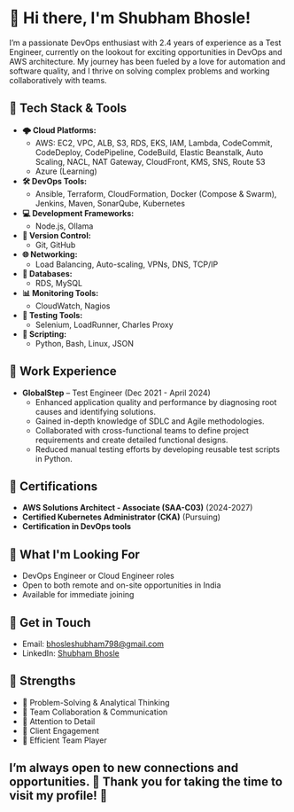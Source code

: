 # 👋 Hi there, I'm Shubham Bhosle!

I’m a passionate DevOps enthusiast with 2.4 years of experience as a Test Engineer, currently on the lookout for exciting opportunities in DevOps and AWS architecture. My journey has been fueled by a love for automation and software quality, and I thrive on solving complex problems and working collaboratively with teams.

## 🔧 Tech Stack & Tools

- **🌩️ Cloud Platforms:** 
  - AWS: EC2, VPC, ALB, S3, RDS, EKS, IAM, Lambda, CodeCommit, CodeDeploy, CodePipeline, CodeBuild, Elastic Beanstalk, Auto Scaling, NACL, NAT Gateway, CloudFront, KMS, SNS, Route 53
  - Azure (Learning)
- **🛠️ DevOps Tools:** 
  - Ansible, Terraform, CloudFormation, Docker (Compose & Swarm), Jenkins, Maven, SonarQube, Kubernetes
- **💻 Development Frameworks:** 
  - Node.js, Ollama
- **🔄 Version Control:** 
  - Git, GitHub
- **🌐 Networking:** 
  - Load Balancing, Auto-scaling, VPNs, DNS, TCP/IP
- **💾 Databases:** 
  - RDS, MySQL
- **📊 Monitoring Tools:** 
  - CloudWatch, Nagios
- **🧪 Testing Tools:** 
  - Selenium, LoadRunner, Charles Proxy
- **📜 Scripting:** 
  - Python, Bash, Linux, JSON

## 💼 Work Experience

- **GlobalStep** – Test Engineer (Dec 2021 - April 2024)
  - Enhanced application quality and performance by diagnosing root causes and identifying solutions.
  - Gained in-depth knowledge of SDLC and Agile methodologies.
  - Collaborated with cross-functional teams to define project requirements and create detailed functional designs.
  - Reduced manual testing efforts by developing reusable test scripts in Python.

## 📜 Certifications

- **AWS Solutions Architect - Associate (SAA-C03)** (2024-2027)
- **Certified Kubernetes Administrator (CKA)** (Pursuing)
- **Certification in DevOps tools**

## 🌱 What I'm Looking For

- DevOps Engineer or Cloud Engineer roles
- Open to both remote and on-site opportunities in India
- Available for immediate joining

## 📧 Get in Touch

- Email: [bhosleshubham798@gmail.com](mailto:bhosleshubham798@gmail.com)
- LinkedIn: [Shubham Bhosle](https://www.linkedin.com/in/shubham-bhosle-1b48a1215)

## 🌟 Strengths

- 🧠 Problem-Solving & Analytical Thinking
- 💬 Team Collaboration & Communication
- 🧐 Attention to Detail
- 👥 Client Engagement
- 🤝 Efficient Team Player

## I’m always open to new connections and opportunities. 🌟 Thank you for taking the time to visit my profile! 🙌
